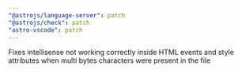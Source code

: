 ```yaml
---
"@astrojs/language-server": patch
"@astrojs/check": patch
"astro-vscode": patch
---
```


Fixes intellisense not working correctly inside HTML events and style attributes when multi bytes characters were present in the file
